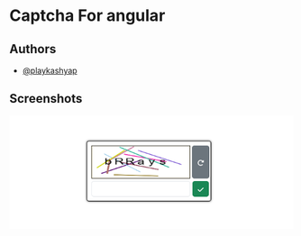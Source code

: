 
# Captcha For angular 


## Authors

- [@playkashyap](https://github.com/playkashyap)


## Screenshots

![Demo Screenshot](https://github.com/playkashyap/Captcha/blob/main/screenshots/Screenshot%202023-11-08%20153423.png)

